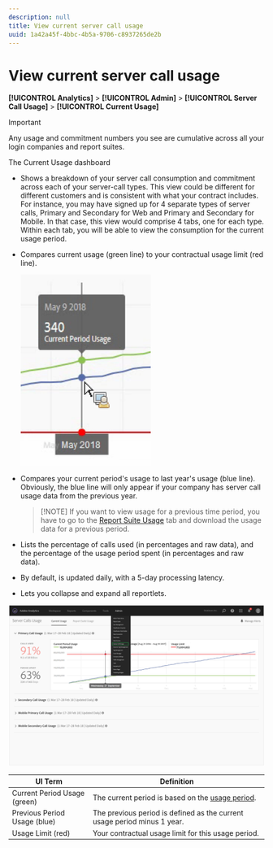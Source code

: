 ```yaml
---
description: null
title: View current server call usage
uuid: 1a42a45f-4bbc-4b5a-9706-c8937265de2b
---
```


# View current server call usage

**[!UICONTROL Analytics]** > **[!UICONTROL Admin]** > **[!UICONTROL Server Call Usage]** > **[!UICONTROL Current Usage]** 

>[!IMPORTANT]
>
>Any usage and commitment numbers you see are cumulative across all your login companies and report suites.

The Current Usage dashboard

* Shows a breakdown of your server call consumption and commitment across each of your server-call types. This view could be different for different customers and is consistent with what your contract includes. For instance, you may have signed up for 4 separate types of server calls, Primary and Secondary for Web and Primary and Secondary for Mobile. In that case, this view would comprise 4 tabs, one for each type. Within each tab, you will be able to view the consumption for the current usage period.
* Compares current usage (green line) to your contractual usage limit (red line).

  ![](assets/current_period.png)

* Compares your current period's usage to last year's usage (blue line). Obviously, the blue line will only appear if your company has server call usage data from the previous year.

  >[!NOTE] If you want to view usage for a previous time period, you have to go to the [Report Suite Usage](/help/admin/c-server-call-usage/report-suite-usage.md) tab and download the usage data for a previous period.

* Lists the percentage of calls used (in percentages and raw data), and the percentage of the usage period spent (in percentages and raw data).
* By default, is updated daily, with a 5-day processing latency.
* Lets you collapse and expand all reportlets.

![](assets/server_call_dashboard.png)

|  UI Term  | Definition  |
|---|---|
|  Current Period Usage (green)  |The current period is based on the [usage period](/help/admin/c-server-call-usage/overage-overview.md).  |
|  Previous Period Usage (blue)  | The previous period is defined as the current usage period minus 1 year.  |
|  Usage Limit (red)  | Your contractual usage limit for this usage period.  |
